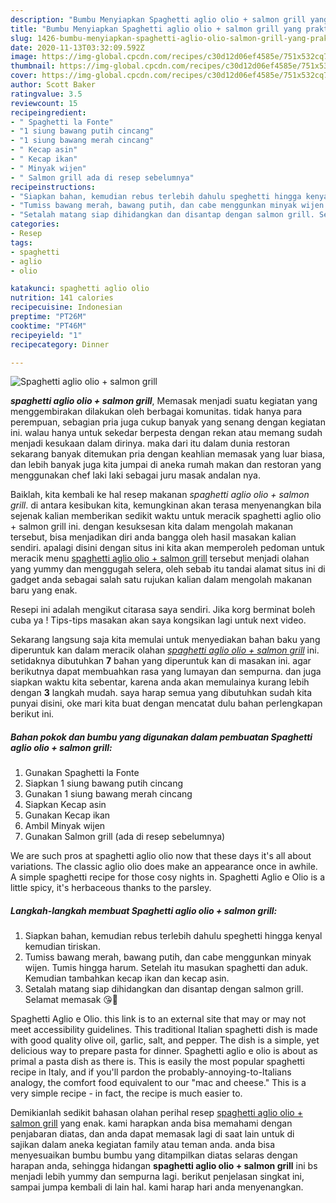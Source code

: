 ```yaml
---
description: "Bumbu Menyiapkan Spaghetti aglio olio + salmon grill yang praktis"
title: "Bumbu Menyiapkan Spaghetti aglio olio + salmon grill yang praktis"
slug: 1426-bumbu-menyiapkan-spaghetti-aglio-olio-salmon-grill-yang-praktis
date: 2020-11-13T03:32:09.592Z
image: https://img-global.cpcdn.com/recipes/c30d12d06ef4585e/751x532cq70/spaghetti-aglio-olio-salmon-grill-foto-resep-utama.jpg
thumbnail: https://img-global.cpcdn.com/recipes/c30d12d06ef4585e/751x532cq70/spaghetti-aglio-olio-salmon-grill-foto-resep-utama.jpg
cover: https://img-global.cpcdn.com/recipes/c30d12d06ef4585e/751x532cq70/spaghetti-aglio-olio-salmon-grill-foto-resep-utama.jpg
author: Scott Baker
ratingvalue: 3.5
reviewcount: 15
recipeingredient:
- " Spaghetti la Fonte"
- "1 siung bawang putih cincang"
- "1 siung bawang merah cincang"
- " Kecap asin"
- " Kecap ikan"
- " Minyak wijen"
- " Salmon grill ada di resep sebelumnya"
recipeinstructions:
- "Siapkan bahan, kemudian rebus terlebih dahulu speghetti hingga kenyal kemudian tiriskan."
- "Tumiss bawang merah, bawang putih, dan cabe menggunkan minyak wijen. Tumis hingga harum. Setelah itu masukan spaghetti dan aduk. Kemudian tambahkan kecap ikan dan kecap asin."
- "Setalah matang siap dihidangkan dan disantap dengan salmon grill. Selamat memasak 😘🥰"
categories:
- Resep
tags:
- spaghetti
- aglio
- olio

katakunci: spaghetti aglio olio 
nutrition: 141 calories
recipecuisine: Indonesian
preptime: "PT26M"
cooktime: "PT46M"
recipeyield: "1"
recipecategory: Dinner

---
```



![Spaghetti aglio olio + salmon grill](https://img-global.cpcdn.com/recipes/c30d12d06ef4585e/751x532cq70/spaghetti-aglio-olio-salmon-grill-foto-resep-utama.jpg)

<b><i>spaghetti aglio olio + salmon grill</i></b>, Memasak menjadi suatu kegiatan yang menggembirakan dilakukan oleh berbagai komunitas. tidak hanya para perempuan, sebagian pria juga cukup banyak yang senang dengan kegiatan ini. walau hanya untuk sekedar berpesta dengan rekan atau memang sudah menjadi kesukaan dalam dirinya. maka dari itu dalam dunia restoran sekarang banyak ditemukan pria dengan keahlian memasak yang luar biasa, dan lebih banyak juga kita jumpai di aneka rumah makan dan restoran yang menggunakan chef laki laki sebagai juru masak andalan nya.

Baiklah, kita kembali ke hal resep makanan <i>spaghetti aglio olio + salmon grill</i>. di antara kesibukan kita, kemungkinan akan terasa menyenangkan bila sejenak kalian memberikan sedikit waktu untuk meracik spaghetti aglio olio + salmon grill ini. dengan kesuksesan kita dalam mengolah makanan tersebut, bisa menjadikan diri anda bangga oleh hasil masakan kalian sendiri. apalagi disini dengan situs ini kita akan memperoleh pedoman untuk meracik menu <u>spaghetti aglio olio + salmon grill</u> tersebut menjadi olahan yang yummy dan menggugah selera, oleh sebab itu tandai alamat situs ini di gadget anda sebagai salah satu rujukan kalian dalam mengolah makanan baru yang enak.

Resepi ini adalah mengikut citarasa saya sendiri. Jika korg berminat boleh cuba ya ! Tips-tips masakan akan saya kongsikan lagi untuk next video.


Sekarang langsung saja kita memulai untuk menyediakan bahan baku yang diperuntuk kan dalam meracik olahan <u><i>spaghetti aglio olio + salmon grill</i></u> ini. setidaknya dibutuhkan <b>7</b> bahan yang diperuntuk kan di masakan ini. agar berikutnya dapat membuahkan rasa yang lumayan dan sempurna. dan juga siapkan waktu kita sebentar, karena anda akan memulainya kurang lebih dengan <b>3</b> langkah mudah. saya harap semua yang dibutuhkan sudah kita punyai disini, oke mari kita buat dengan mencatat dulu bahan perlengkapan berikut ini.

<!--inarticleads1-->

##### Bahan pokok dan bumbu yang digunakan dalam pembuatan Spaghetti aglio olio + salmon grill:

1. Gunakan  Spaghetti la Fonte
1. Siapkan 1 siung bawang putih cincang
1. Gunakan 1 siung bawang merah cincang
1. Siapkan  Kecap asin
1. Gunakan  Kecap ikan
1. Ambil  Minyak wijen
1. Gunakan  Salmon grill (ada di resep sebelumnya)


We are such pros at spaghetti aglio olio now that these days it&#39;s all about variations. The classic aglio olio does make an appearance once in awhile. A simple spaghetti recipe for those cosy nights in. Spaghetti Aglio e Olio is a little spicy, it&#39;s herbaceous thanks to the parsley. 

<!--inarticleads2-->

##### Langkah-langkah membuat Spaghetti aglio olio + salmon grill:

1. Siapkan bahan, kemudian rebus terlebih dahulu speghetti hingga kenyal kemudian tiriskan.
1. Tumiss bawang merah, bawang putih, dan cabe menggunkan minyak wijen. Tumis hingga harum. Setelah itu masukan spaghetti dan aduk. Kemudian tambahkan kecap ikan dan kecap asin.
1. Setalah matang siap dihidangkan dan disantap dengan salmon grill. Selamat memasak 😘🥰


Spaghetti Aglio e Olio. this link is to an external site that may or may not meet accessibility guidelines. This traditional Italian spaghetti dish is made with good quality olive oil, garlic, salt, and pepper. The dish is a simple, yet delicious way to prepare pasta for dinner. Spaghetti aglio e olio is about as primal a pasta dish as there is. This is easily the most popular spaghetti recipe in Italy, and if you&#39;ll pardon the probably-annoying-to-Italians analogy, the comfort food equivalent to our &#34;mac and cheese.&#34; This is a very simple recipe - in fact, the recipe is much easier to. 

Demikianlah sedikit bahasan olahan perihal resep <u>spaghetti aglio olio + salmon grill</u> yang enak. kami harapkan anda bisa memahami dengan penjabaran diatas, dan anda dapat memasak lagi di saat lain untuk di sajikan dalam aneka kegiatan family atau teman anda. anda bisa menyesuaikan bumbu bumbu yang ditampilkan diatas selaras dengan harapan anda, sehingga hidangan <b>spaghetti aglio olio + salmon grill</b> ini bs menjadi lebih yummy dan sempurna lagi. berikut penjelasan singkat ini, sampai jumpa kembali di lain hal. kami harap hari anda menyenangkan.
